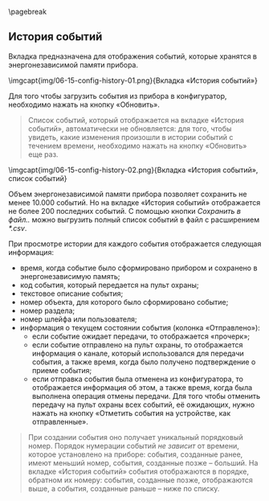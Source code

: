 \pagebreak

## История событий

Вкладка предназначена для отображения событий, которые хранятся в энергонезависимой памяти прибора.

\imgcapt{img/06-15-config-history-01.png}{Вкладка «История событий»}


Для того чтобы загрузить события из прибора в конфигуратор, необходимо нажать на кнопку «Обновить». 

> Список событий, который отображается на вкладке «История событий», автоматически не обновляется: для того, чтобы увидеть, какие изменения произошли в истории событий с течением времени, необходимо нажать на кнопку «Обновить» еще раз.

\imgcapt{img/06-15-config-history-02.png}{Вкладка «История событий», список событий}

Объем энергонезависимой памяти прибора позволяет сохранить не менее 10.000 событий. Но на вкладке «История событий» отображается не более 200 последних событий. С помощью кнопки _Сохранить в файл.._ можно выгрузить полный список событий в файл с расширением _*.csv_.

При просмотре истории для каждого события отображается следующая информация:

* время, когда событие было сформировано прибором и сохранено в энергонезависимую память;
* код события, который передается на пульт охраны;
* текстовое описание события;
* номер объекта, для которого было сформировано событие;
* номер раздела;
* номер шлейфа или пользователя;
* информация о текущем состоянии события (колонка «Отправлено»):
	* если событие ожидает передачи, то отображается «прочерк»;
	* если событие отправлено на пульт охраны, то отображается информация о канале, который использовался для передачи события, а также время, когда было получено подтверждение о приеме события;
	* если отправка события была отменена из конфигуратора, то отображается информация об этом, а также время, когда была выполнена операция отмены передачи.
Для того чтобы отменить передачу на пульт охраны всех событий, её ожидающих, нужно нажать на кнопку «Отметить события на устройстве, как отправленные».

> При создании события оно получает уникальный порядковый номер. Порядок нумерации событий *не зависит* от времени, которое установлено на приборе: события, созданные ранее, имеют меньший номер, события, созданные позже – больший. На вкладке «История событий» события отображаются в порядке, обратном их номеру: события, созданные позже, отображаются выше, а события, созданные раньше – ниже по списку.

